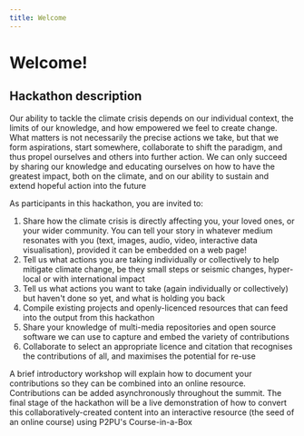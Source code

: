 ```yaml
---
title: Welcome
---
```



# Welcome!

## Hackathon description

Our ability to tackle the climate crisis depends on our individual context, the limits of our knowledge, and how empowered we feel to create change.  What matters is not necessarily the precise actions we take, but that we form aspirations, start somewhere, collaborate to shift the paradigm, and thus propel ourselves and others into further action.  We can only succeed by sharing our knowledge and educating ourselves on how to have the greatest impact, both on the climate, and on our ability to sustain and extend hopeful action into the future 

As participants in this hackathon, you are invited to:
1. Share how the climate crisis is directly affecting you, your loved ones, or your wider community.  You can tell your story in whatever medium resonates with you (text, images, audio, video, interactive data visualisation), provided it can be embedded on a web page!
2. Tell us what actions you are taking individually or collectively to help mitigate climate change, be they small steps or seismic changes, hyper-local or with international impact
3. Tell us what actions you want to take (again individually or collectively) but haven't done so yet, and what is holding you back
4. Compile existing projects and openly-licenced resources that can feed into the output from this hackathon
5. Share your knowledge of multi-media repositories and open source software we can use to capture and embed the variety of contributions
6. Collaborate to select an appropriate licence and citation that recognises the contributions of all, and maximises the potential for re-use

A brief introductory workshop will explain how to document your contributions so they can be combined into an online resource.  Contributions can be added asynchronously throughout the summit.  The final stage of the hackathon will be a live demonstration of how to convert this collaboratively-created content into an interactive resource (the seed of an online course) using P2PU's Course-in-a-Box
